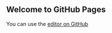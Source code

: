 ## Welcome to GitHub Pages

You can use the [editor on GitHub](https://github.com/HBVD/HBVD.github.io/edit/main/index.md)
